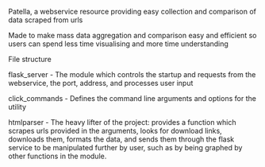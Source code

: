 Patella, a webservice resource providing easy collection and comparison of data scraped from urls

Made to make mass data aggregation and comparison easy and efficient so users can spend less time visualising and more time understanding


File structure

flask_server - The module which controls the startup and requests from the webservice, the port, address, and processes user input

click_commands - Defines the command line arguments and options for the utility

htmlparser - The heavy lifter of the project: provides a function which scrapes urls provided in the  arguments, looks for download links, downloads them, formats the data, and sends them through the flask service to be manipulated further by user, such as by being graphed by other functions in the module.
